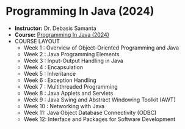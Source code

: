 # Programming In Java (2024) 
- **Instructor:**  Dr. Debasis Samanta
- **Course:**  [Programming In Java (2024)](https://onlinecourses.nptel.ac.in/noc24_cs43/preview)
- COURSE LAYOUT
    - Week 1  :  Overview of Object-Oriented Programming and Java
    - Week 2  :  Java Programming Elements
    - Week 3  :  Input-Output Handling in Java
    - Week 4  :  Encapsulation
    - Week 5  :  Inheritance
    - Week 6  :  Exception Handling 
    - Week 7  :  Multithreaded Programming 
    - Week 8  :  Java Applets and Servlets 
    - Week 9  :  Java Swing and Abstract Windowing Toolkit (AWT)
    - Week 10 : Networking with Java
    - Week 11:  Java Object Database Connectivity (ODBC)
    - Week 12:  Interface and Packages for Software Development